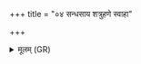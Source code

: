 +++
title = "०४ सन्धसाय शत्रुहणे स्वाहा"

+++
<details><summary>मूलम् (GR)</summary>

सन्धसाय शत्रुहणे स्वाहा ॥
</details>